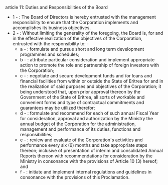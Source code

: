 article 11: Duties and Responsibilities of the Board

<ul>
			<li>1 - : The Board of Directors is hereby entrusted with the management responsibility to ensure that the Corporation implements and accomplishes its business objectives.  <ul>
			</ul></li>			<li>2 - : Without limiting the generality of the foregoing, the Board is, for and in the effective realization of the objectives of the Corporation, entrusted with the responsibility to: - <ul>
						<li>a - : formulate and pursue short and long term development programmes and schedules;<ul>
						</ul></li>						<li>b - : attribute particular consideration and implement appropriate action to promote the role and partnership of foreign investors with the Corporation;<ul>
						</ul></li>						<li>c - : negotiate and secure development funds and &#x2F;or loans and financial facilities from within or outside the State of Eritrea for and in the realization of said purposes and objectives of the Corporation; it being understood that, upon prior approval thereon by the Government of the State of Eritrea, all sorts of workable and convenient forms and type of contractual commitments and guarantees may be utilized therefor;<ul>
						</ul></li>						<li>d - : formulate and recommend for each of such annual Fiscal Year for consideration, approval and authorization by the Ministry the annual budget of the Corporation for the administration, management and performance of its duties, functions and responsibilities;<ul>
						</ul></li>						<li>e - : review and evaluate of the Corporation&#x60;s activities and performance every six (6) months and take appropriate steps thereon; inclusive of presentation of interim and consolidated Annual Reports thereon with recommendations for consideration by the Ministry in consonance with the provisions of Article 10 (3) hereof; and<ul>
						</ul></li>						<li>f - : initiate and implement internal regulations and guidelines in consonance with the provisions of this Proclamation.<ul>
						</ul></li>			</ul></li></ul>